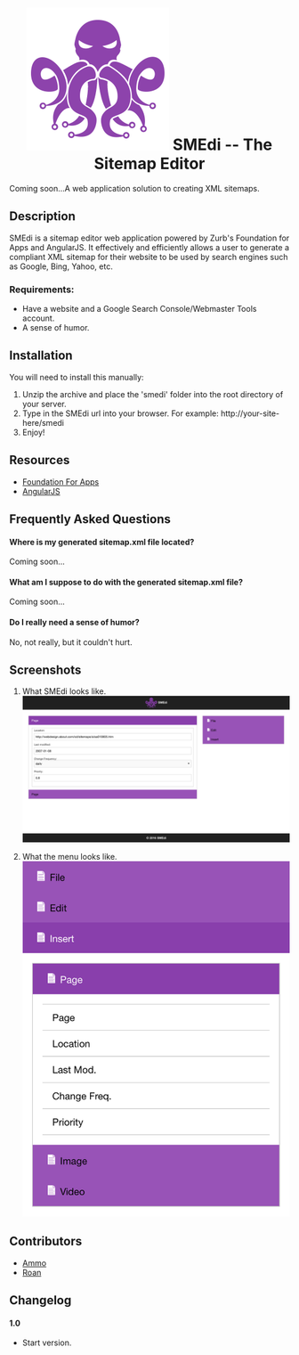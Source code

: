 <h1 align="center">
<img src="smedi-logo.png" alt="SMEdi logo" display="inline-block" />
SMEdi -- The Sitemap Editor
</h1>


Coming soon...A web application solution to creating XML sitemaps.


## Description

SMEdi is a sitemap editor web application powered by Zurb's Foundation for Apps and AngularJS. It effectively and efficiently allows a user to generate a compliant XML sitemap for their website to be used by search engines such as Google, Bing, Yahoo, etc.

### Requirements:
  * Have a website and a Google Search Console/Webmaster Tools account.
  * A sense of humor.

## Installation

You will need to install this manually:

1. Unzip the archive and place the 'smedi' folder into the root directory of your server.
2. Type in the SMEdi url into your browser. For example: http://your-site-here/smedi
3. Enjoy!

## Resources
* [Foundation For Apps](http://foundation.zurb.com/apps.html)
* [AngularJS](https://angularjs.org/)

## Frequently Asked Questions

#### Where is my generated sitemap.xml file located?
Coming soon...
#### What am I suppose to do with the generated sitemap.xml file?
Coming soon...
#### Do I really need a sense of humor?
No, not really, but it couldn't hurt.

## Screenshots

1. What SMEdi looks like.
![What it looks like selecting the 'Testimonials' menu in the admin menu](screenshot-1.png)

2. What the menu looks like.
![What it looks like after selecting the 'Add New' sub-menu](screenshot-2.png)

## Contributors
* [Ammo](http://www.linkedin.com/in/ammocan)
* [Roan](http://www.linkedin.com/in/roan-horning-7b625a17)


## Changelog

#### 1.0
* Start version.

